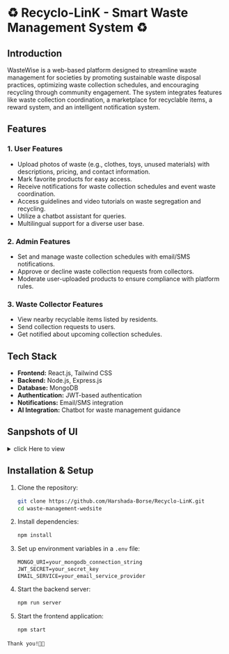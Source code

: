 # ♻️ Recyclo-LinK - Smart Waste Management System ♻️

## Introduction

WasteWise is a web-based platform designed to streamline waste management for societies by promoting sustainable waste disposal practices, optimizing waste collection schedules, and encouraging recycling through community engagement. The system integrates features like waste collection coordination, a marketplace for recyclable items, a reward system, and an intelligent notification system.

## Features

### 1. **User Features**

- Upload photos of waste (e.g., clothes, toys, unused materials) with descriptions, pricing, and contact information.
- Mark favorite products for easy access.
- Receive notifications for waste collection schedules and event waste coordination.
- Access guidelines and video tutorials on waste segregation and recycling.
- Utilize a chatbot assistant for queries.
- Multilingual support for a diverse user base.

### 2. **Admin Features**

- Set and manage waste collection schedules with email/SMS notifications.
- Approve or decline waste collection requests from collectors.
- Moderate user-uploaded products to ensure compliance with platform rules.

### 3. **Waste Collector Features**

- View nearby recyclable items listed by residents.
- Send collection requests to users.
- Get notified about upcoming collection schedules.

## Tech Stack

- **Frontend:** React.js, Tailwind CSS
- **Backend:** Node.js, Express.js
- **Database:** MongoDB
- **Authentication:** JWT-based authentication
- **Notifications:** Email/SMS integration
- **AI Integration:** Chatbot for waste management guidance

## Sanpshots of UI

<body>
<details>
    <summary>click Here to view</summary>
    <ul>
        <li>
            <img src="react-app\Output\Home.png" alt="form" height="100">
        </li>
        <li>
            <img src="react-app\Output\Initiative.png" alt="form" height="100">
        </li>
        <li>
            <img src="react-app\Output\GuidelinesAndTutorial.png" alt="form" height="100">
        </li>
        <li>
            <img src="react-app\Output\WasteSection.png" alt="form" height="100">
        </li>
        <li>
            <img src="react-app\Output\Notification.png" alt="form" height="100">
        </li>
        <li>
            <img src="react-app\Output\Reward.png" alt="form" height="100">
        </li>
        <li>
            <img src="react-app\Output\Profile.png" alt="form" height="100">
        </li>
    </ul>

</details>

## Installation & Setup

1. Clone the repository:
   ```sh
   git clone https://github.com/Harshada-Borse/Recyclo-LinK.git
   cd waste-management-wedsite
   ```
2. Install dependencies:
   ```sh
   npm install
   ```
3. Set up environment variables in a `.env` file:
   ```env
   MONGO_URI=your_mongodb_connection_string
   JWT_SECRET=your_secret_key
   EMAIL_SERVICE=your_email_service_provider
   ```
4. Start the backend server:
   ```sh
   npm run server
   ```
5. Start the frontend application:
   ```sh
   npm start
   ```

<p><code>Thank you!🧑‍💻</code></p>

</body>
